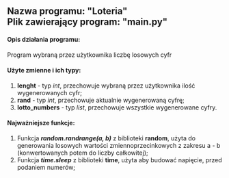 ## Nazwa programu: "Loteria" <br> Plik zawierający program: "main.py"

#### Opis działania programu:
Program wybraną przez użytkownika liczbę losowych cyfr <br>

#### Użyte zmienne i ich typy:
1. **lenght** - typ *int*, przechowuje wybraną przez użytkownika ilość wygenerowanych cyfr; <br>
2. **rand** - typ *int*, przechowuje aktualnie wygenerowaną cyfrę; <br>
3. **lotto_numbers** - typ *list*, przechowuje wszystkie wygenerowane cyfry.<br>

#### Najważniejsze funkcje:
1. Funkcja ***random.randrange(a, b)*** z biblioteki **random**, użyta do generowania losowych wartości zmiennoprzecinkowych z zakresu a - b (konwertowanych potem do liczby całkowitej); <br>
2. Funkcja ***time.sleep*** z biblioteki **time**, użyta aby budować napięcie, przed podaniem numerów; <br>

